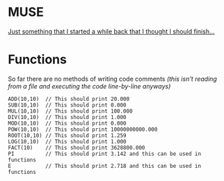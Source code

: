 # MUSE

[Just something that I started a while back that I thought I should finish...](https://gist.github.com/Dracovian/f869061c366ad9308b6d93bbb150074a)

# Functions

So far there are no methods of writing code comments *(this isn't reading from a file and executing the code line-by-line anyways)*

```
ADD(10,10)  // This should print 20.000
SUB(10,10)  // This should print 0.000
MUL(10,10)  // This should print 100.000
DIV(10,10)  // This should print 1.000
MOD(10,10)  // This should print 0.000
POW(10,10)  // This should print 10000000000.000
ROOT(10,10) // This should print 1.259
LOG(10,10)  // This should print 1.000
FACT(10)    // This should print 3628800.000
PI          // This should print 3.142 and this can be used in functions
E           // This should print 2.718 and this can be used in functions
```
